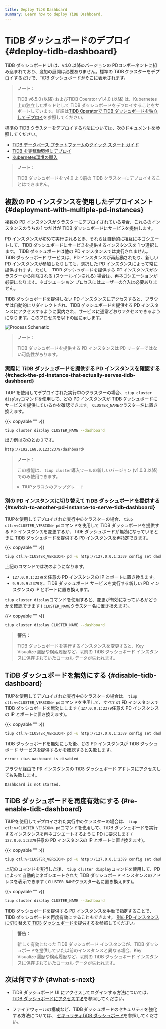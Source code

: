 ```yaml
---
title: Deploy TiDB Dashboard
summary: Learn how to deploy TiDB Dashboard.
---
```


# TiDB ダッシュボードのデプロイ {#deploy-tidb-dashboard}

TiDB ダッシュボード UI は、v4.0 以降のバージョンの PDコンポーネントに組み込まれており、追加の展開は必要ありません。標準の TiDB クラスターをデプロイするだけで、TiDB ダッシュボードがそこに表示されます。

> **ノート：**
>
> TiDB v6.5.0 (以降) およびTiDB Operator v1.4.0 (以降) は、Kubernetes 上の独立したポッドとして TiDB ダッシュボードをデプロイすることをサポートしています。詳細は[<a href="https://docs.pingcap.com/tidb-in-kubernetes/dev/get-started#deploy-tidb-dashboard-independently">TiDB Operatorで TiDB ダッシュボードを独立してデプロイ</a>](https://docs.pingcap.com/tidb-in-kubernetes/dev/get-started#deploy-tidb-dashboard-independently)を参照してください。

標準の TiDB クラスターをデプロイする方法については、次のドキュメントを参照してください。

-   [<a href="/quick-start-with-tidb.md">TiDB データベース プラットフォームのクイック スタート ガイド</a>](/quick-start-with-tidb.md)
-   [<a href="/production-deployment-using-tiup.md">TiDB を実稼働環境にデプロイ</a>](/production-deployment-using-tiup.md)
-   [<a href="https://docs.pingcap.com/tidb-in-kubernetes/stable/access-dashboard">Kubernetes環境の導入</a>](https://docs.pingcap.com/tidb-in-kubernetes/stable/access-dashboard)

> **ノート：**
>
> TiDB ダッシュボードを v4.0 より前の TiDB クラスターにデプロイすることはできません。

## 複数の PD インスタンスを使用したデプロイメント {#deployment-with-multiple-pd-instances}

複数の PD インスタンスがクラスターにデプロイされている場合、これらのインスタンスのうちの 1 つだけが TiDB ダッシュボードにサービスを提供します。

PD インスタンスが初めて実行されるとき、それらは自動的に相互にネゴシエートして、TiDB ダッシュボードにサービスを提供するインスタンスを 1 つ選択します。 TiDB ダッシュボードは他の PD インスタンスでは実行されません。 TiDB ダッシュボード サービスは、PD インスタンスが再起動されたり、新しい PD インスタンスが参加したりしても、選択した PD インスタンスによって常に提供されます。ただし、TiDB ダッシュボードを提供する PD インスタンスがクラスターから削除される (スケールインされる) 場合は、再ネゴシエーションが必要になります。ネゴシエーション プロセスにはユーザーの介入は必要ありません。

TiDB ダッシュボードを提供しない PD インスタンスにアクセスすると、ブラウザは自動的にリダイレクトされ、TiDB ダッシュボードを提供する PD インスタンスにアクセスするように案内され、サービスに通常どおりアクセスできるようになります。このプロセスを以下の図に示します。

![Process Schematic](/media/dashboard/dashboard-ops-multiple-pd.png)

> **ノート：**
>
> TiDB ダッシュボードを提供する PD インスタンスは PD リーダーではない可能性があります。

### 実際に TiDB ダッシュボードを提供する PD インスタンスを確認する {#check-the-pd-instance-that-actually-serves-tidb-dashboard}

TiUP を使用してデプロイされた実行中のクラスターの場合、 `tiup cluster display`コマンドを使用して、どの PD インスタンスが TiDB ダッシュボードにサービスを提供しているかを確認できます。 `CLUSTER_NAME`クラスター名に置き換えます。

{{< copyable "" >}}

```bash
tiup cluster display CLUSTER_NAME --dashboard
```

出力例は次のとおりです。

```bash
http://192.168.0.123:2379/dashboard/
```

> **ノート：**
>
> この機能は、 `tiup cluster`導入ツールの新しいバージョン (v1.0.3 以降) でのみ使用できます。
>
> <details><summary>TiUPクラスタのアップグレード</summary>
>
> ```bash
> tiup update --self
> tiup update cluster --force
> ```
>
> </details>

### 別の PD インスタンスに切り替えて TiDB ダッシュボードを提供する {#switch-to-another-pd-instance-to-serve-tidb-dashboard}

TiUPを使用してデプロイされた実行中のクラスターの場合、 `tiup ctl:v<CLUSTER_VERSION> pd`コマンドを使用して TiDB ダッシュボードを提供する PD インスタンスを変更するか、TiDB ダッシュボードが無効になっているときに TiDB ダッシュボードを提供する PD インスタンスを再指定できます。

{{< copyable "" >}}

```bash
tiup ctl:v<CLUSTER_VERSION> pd -u http://127.0.0.1:2379 config set dashboard-address http://9.9.9.9:2379
```

上記のコマンドでは次のようになります。

-   `127.0.0.1:2379`を任意の PD インスタンスの IP とポートに置き換えます。
-   `9.9.9.9:2379`を、TiDB ダッシュボード サービスを実行する新しい PD インスタンスの IP とポートに置き換えます。

`tiup cluster display`コマンドを使用すると、変更が有効になっているかどうかを確認できます ( `CLUSTER_NAME`クラスター名に置き換えます)。

{{< copyable "" >}}

```bash
tiup cluster display CLUSTER_NAME --dashboard
```

> **警告：**
>
> TiDB ダッシュボードを実行するインスタンスを変更すると、Key Visualize 履歴や検索履歴など、以前の TiDB ダッシュボード インスタンスに保存されていたローカル データが失われます。

## TiDB ダッシュボードを無効にする {#disable-tidb-dashboard}

TiUPを使用してデプロイされた実行中のクラスターの場合は、 `tiup ctl:v<CLUSTER_VERSION> pd`コマンドを使用して、すべての PD インスタンスで TiDB ダッシュボードを無効にします ( `127.0.0.1:2379`任意の PD インスタンスの IP とポートに置き換えます)。

{{< copyable "" >}}

```bash
tiup ctl:v<CLUSTER_VERSION> pd -u http://127.0.0.1:2379 config set dashboard-address none
```

TiDB ダッシュボードを無効にした後、どの PD インスタンスが TiDB ダッシュボード サービスを提供するかを確認すると失敗します。

```
Error: TiDB Dashboard is disabled
```

ブラウザ経由で PD インスタンスの TiDB ダッシュボード アドレスにアクセスしても失敗します。

```
Dashboard is not started.
```

## TiDB ダッシュボードを再度有効にする {#re-enable-tidb-dashboard}

TiUPを使用してデプロイされた実行中のクラスターの場合は、 `tiup ctl:v<CLUSTER_VERSION> pd`コマンドを使用して、TiDB ダッシュボードを実行するインスタンスを再ネゴシエートするように PD に要求します ( `127.0.0.1:2379`任意の PD インスタンスの IP とポートに置き換えます)。

{{< copyable "" >}}

```bash
tiup ctl:v<CLUSTER_VERSION> pd -u http://127.0.0.1:2379 config set dashboard-address auto
```

上記のコマンドを実行した後、 `tiup cluster display`コマンドを使用して、PD によって自動的にネゴシエートされた TiDB ダッシュボード インスタンスのアドレスを表示できます ( `CLUSTER_NAME`クラスター名に置き換えます)。

{{< copyable "" >}}

```bash
tiup cluster display CLUSTER_NAME --dashboard
```

TiDB ダッシュボードを提供する PD インスタンスを手動で指定することで、TiDB ダッシュボードを再度有効にすることもできます。 [<a href="#switch-to-another-pd-instance-to-serve-tidb-dashboard">別の PD インスタンスに切り替えて TiDB ダッシュボードを提供する</a>](#switch-to-another-pd-instance-to-serve-tidb-dashboard)を参照してください。

> **警告：**
>
> 新しく有効になった TiDB ダッシュボード インスタンスが、TiDB ダッシュボードを提供していた以前のインスタンスと異なる場合、Key Visualize 履歴や検索履歴など、以前の TiDB ダッシュボード インスタンスに保存されていたローカル データが失われます。

## 次は何ですか {#what-s-next}

-   TiDB ダッシュボード UI にアクセスしてログインする方法については、 [<a href="/dashboard/dashboard-access.md">TiDB ダッシュボードにアクセスする</a>](/dashboard/dashboard-access.md)を参照してください。

-   ファイアウォールの構成など、TiDB ダッシュボードのセキュリティを強化する方法については、 [<a href="/dashboard/dashboard-ops-security.md">セキュリティTiDB ダッシュボード</a>](/dashboard/dashboard-ops-security.md)を参照してください。
